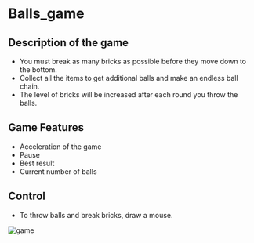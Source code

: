# Balls_game

## Description of the game
- You must break as many bricks as possible before they move down to the bottom. 
- Collect all the items to get additional balls and make an endless ball chain.
- The level of bricks will be increased after each round you throw the balls.

## Game Features
- Acceleration of the game
- Pause
- Best result
- Current number of balls

## Control
- To throw balls and break bricks, draw a mouse.

![game](https://user-images.githubusercontent.com/29926552/31669221-29dc8e8a-b35d-11e7-8ea0-f827c3b3dedc.png)
